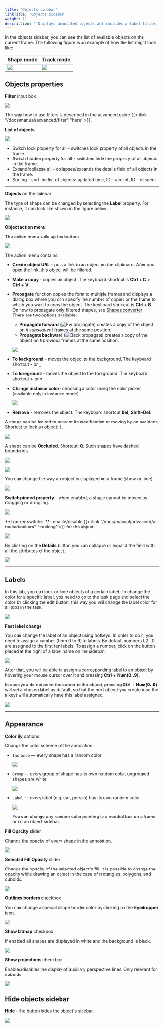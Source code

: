 ```yaml
---
title: 'Objects sidebar'
linkTitle: 'Objects sidebar'
weight: 11
description: ' Displays annotated objects and includes a label filter, lists of objects (current frame) and labels (objects on the frame), and appearance settings. '
---
```


In the objects sidebar, you can see the list of available objects on the current
frame. The following figure is an example of how the list might look like:

| Shape mode                | Track mode                |
| ------------------------- | ------------------------- |
| ![](/images/image044.jpg) | ![](/images/image045.jpg) |

## Objects properties

**Filter** input box

![](/images/image059.jpg)

The way how to use filters is described in the advanced guide {{< ilink "/docs/manual/advanced/filter" "here" >}}.

**List of objects**

![](/images/image147.jpg)

- Switch lock property for all - switches lock property of all objects in the frame.
- Switch hidden property for all - switches hide the property of all objects in the frame.
- Expand/collapse all - collapses/expands the details field of all objects in the frame.
- Sorting - sort the list of objects: updated time, ID - accent, ID - descent

---

**Objects** on the sidebar

The type of shape can be changed by selecting the **Label** property.
For instance, it can look like shown in the figure below:

![](/images/image050.jpg)

**Object action menu**

The action menu calls up the button:

![](/images/image047.jpg)

The action menu contains:

- **Create object URL** - puts a link to an object on the clipboard.
  After you open the link, this object will be filtered.
- **Make a copy** - copies an object. The keyboard shortcut is **Ctrl** + **C** > **Ctrl** + **V**.
- **Propagate** function copies the form to multiple frames
  and displays a dialog box where you can specify the number
  of copies or the frame to which you want to copy the object.
  The keyboard shortcut is **Ctr**l + **B**. On how to propagate
  only filtered shapes, see [Shapes converter](/docs/enterprise/shapes-converter/)<br>There are two options available:

  - **Propagate forward** (![Fw propagate](/images/propagate_fw.png)) creates a
    copy of the object on `N` _subsequent_ frames at the same position.
  - **Propagate backward** (![Back propagate](/images/propagate_back.png)) creates
    a copy of the object on `N` _previous_ frames at the same position.

  ![](/images/image053.jpg)

- **To background** - moves the object to the background. The keyboard shortcut **-** or **\_**
- **To foreground** - moves the object to the foreground. The keyboard shortcut **+** or **=**
- **Change instance color**- choosing a color using the color picker (available only in instance mode).

  ![](/images/image153.jpg)

- **Remove** - removes the object. The keyboard shortcut **Del**, **Shift+Del**.

A shape can be locked to prevent its modification or moving by an accident. Shortcut to lock an object: **L**.

![](/images/image046.jpg)

A shape can be **Occluded**. Shortcut: **Q**. Such shapes have dashed boundaries.

![](/images/image048.jpg)

![](/images/image049_detrac.jpg)

You can change the way an object is displayed on a frame (show or hide).

![](/images/image055.jpg)

**Switch pinned property** - when enabled, a shape cannot be moved by dragging or dropping.

![](/images/image052.jpg)

**Tracker switcher **- enable/disable {{< ilink "/docs/manual/advanced/ai-tools#trackers" "tracking" >}} for the object.

![](/images/tracker_switcher.png)

By clicking on the **Details** button you can collapse or expand the field with all the attributes of the object.

![](/images/image154.jpg)

---

## Labels

In this tab, you can lock or hide objects of a certain label.
To change the color for a specific label,
you need to go to the task page and select the color by clicking the edit button,
this way you will change the label color for all jobs in the task.

![](/images/image062.jpg)

**Fast label change**

You can change the label of an object using hotkeys.
In order to do it, you need to assign a number (from 0 to 9) to labels.
By default numbers 1,2...0 are assigned to the first ten labels.
To assign a number, click on the button placed at the right of a label name on the sidebar.

![](/images/image210.jpg)

After that, you will be able to assign a corresponding label to an object
by hovering your mouse cursor over it and pressing **Ctrl** + **Num(0..9)**.

In case you do not point the cursor to the object, pressing **Ctrl** + **Num(0..9)** will set a chosen label as default,
so that the next object you create (use the `N` key) will automatically have this label assigned.

![](/images/image211.jpg)

---

## Appearance

**Color By** options

Change the color scheme of the annotation:

- `Instance` — every shape has a random color

  ![](/images/image095_detrac.jpg)

- `Group` — every group of shape has its own random color, ungrouped shapes are white

  ![](/images/image094_detrac.jpg)

- `Label` — every label (e.g. car, person) has its own random color

  ![](/images/image093_detrac.jpg)

  You can change any random color pointing to a needed box on a frame or on an
  object sidebar.

**Fill Opacity** slider

Change the opacity of every shape in the annotation.

![](/images/image086_detrac.jpg)

**Selected Fill Opacity** slider

Change the opacity of the selected object's fill. It is possible
to change the opacity while drawing an object in the case
of rectangles, polygons, and cuboids.

![](/images/image089_detrac.jpg)

**Outlines borders** checkbox

You can change a special shape border color by clicking on the **Eyedropper** icon.

![](/images/image088_detrac.jpg)

**Show bitmap** checkbox

If enabled all shapes are displayed in white and the background is black.

![](/images/image087_detrac.jpg)

**Show projections** checkbox

Enables/disables the display of auxiliary perspective lines. Only relevant for cuboids

![](/images/image090_detrac.jpg)

## Hide objects sidebar

**Hide** - the button hides the object's sidebar.

![](/images/image146.jpg)
